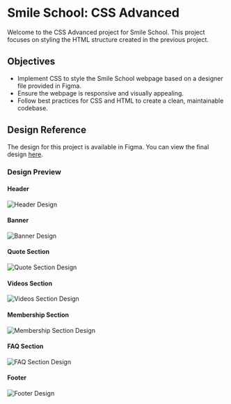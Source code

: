 # Smile School: CSS Advanced
Welcome to the CSS Advanced project for Smile School. This project focuses on styling the HTML structure created in the previous project.

## Objectives

- Implement CSS to style the Smile School webpage based on a designer file provided in Figma.
- Ensure the webpage is responsive and visually appealing.
- Follow best practices for CSS and HTML to create a clean, maintainable codebase.
## Design Reference

The design for this project is available in Figma. You can view the final design [here](https://www.figma.com/file/your-figma-file).

### Design Preview

#### Header
![Header Design](assets/images/header-design.png)

#### Banner
![Banner Design](assets/images/banner-design.png)

#### Quote Section
![Quote Section Design](assets/images/quote-section-design.png)

#### Videos Section
![Videos Section Design](assets/images/videos-section-design.png)

#### Membership Section
![Membership Section Design](assets/images/membership-section-design.png)

#### FAQ Section
![FAQ Section Design](assets/images/faq-section-design.png)

#### Footer
![Footer Design](assets/images/footer-design.png)
